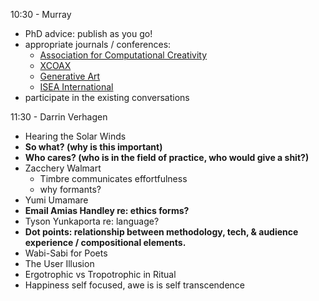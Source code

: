 10:30 - Murray
- PhD advice: publish as you go!
- appropriate journals / conferences:
	- [Association for Computational Creativity](https://computationalcreativity.net/home/conferences/)
	- [XCOAX](https://xcoax.org/)
	- [Generative Art](https://www.generativeart.com/)
	- [ISEA International](https://www.isea-international.org/)
- participate in the existing conversations

11:30 - Darrin Verhagen
- Hearing the Solar Winds
- **So what? (why is this important)**
- **Who cares? (who is in the field of practice, who would give a shit?)**
- Zacchery Walmart
	- Timbre communicates effortfulness
	- why formants?
- Yumi Umamare
- **Email Amias Handley re: ethics forms?**
- Tyson Yunkaporta re: language?
- **Dot points: relationship between methodology, tech, & audience experience / compositional elements.**
- Wabi-Sabi for Poets
- The User Illusion
- Ergotrophic vs Tropotrophic in Ritual
- Happiness self focused, awe is is self transcendence

